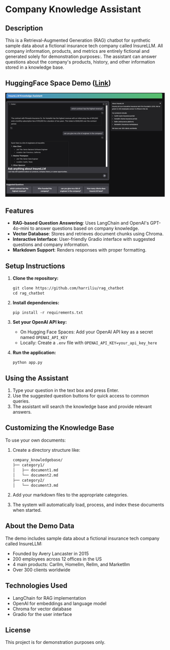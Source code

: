 # Company Knowledge Assistant

## Description

This is a Retrieval-Augmented Generation (RAG) chatbot for synthetic sample data about a fictional insurance tech company called InsureLLM. All company information, products, and metrics are entirely fictional and generated solely for demonstration purposes:. The assistant can answer questions about the company's products, history, and other information stored in a knowledge base.

## HuggingFace Space Demo ([Link](https://huggingface.co/spaces/harriliu1129/company_knowledge_rag_chatbot))

![UI](https://github.com/harriliu/rag_chatbot/blob/main/demo_ui.png)

## Features

- **RAG-based Question Answering**: Uses LangChain and OpenAI's GPT-4o-mini to answer questions based on company knowledge.
- **Vector Database**: Stores and retrieves document chunks using Chroma.
- **Interactive Interface**: User-friendly Gradio interface with suggested questions and company information.
- **Markdown Support**: Renders responses with proper formatting.

## Setup Instructions

1. **Clone the repository:**
   ```
   git clone https://github.com/harriliu/rag_chatbot
   cd rag_chatbot
   ```

2. **Install dependencies:**
   ```
   pip install -r requirements.txt
   ```

3. **Set your OpenAI API key:**
   - On Hugging Face Spaces: Add your OpenAI API key as a secret named `OPENAI_API_KEY`
   - Locally: Create a `.env` file with `OPENAI_API_KEY=your_api_key_here`

4. **Run the application:**
   ```
   python app.py
   ```

## Using the Assistant

1. Type your question in the text box and press Enter.
2. Use the suggested question buttons for quick access to common queries.
3. The assistant will search the knowledge base and provide relevant answers.

## Customizing the Knowledge Base

To use your own documents:

1. Create a directory structure like:
   ```
   company_knowledgebase/
   ├── category1/
   │   ├── document1.md
   │   └── document2.md
   ├── category2/
   │   └── document3.md
   ```

2. Add your markdown files to the appropriate categories.

3. The system will automatically load, process, and index these documents when started.

## About the Demo Data

The demo includes sample data about a fictional insurance tech company called InsureLLM:

- Founded by Avery Lancaster in 2015
- 200 employees across 12 offices in the US
- 4 main products: Carllm, Homellm, Rellm, and Marketllm
- Over 300 clients worldwide

## Technologies Used

- LangChain for RAG implementation
- OpenAI for embeddings and language model
- Chroma for vector database
- Gradio for the user interface

## License

This project is for demonstration purposes only.

